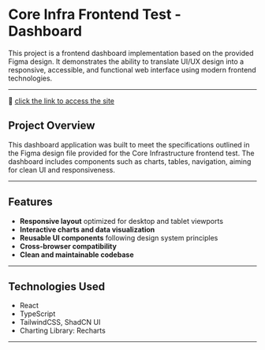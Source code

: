 # Core Infra Frontend Test - Dashboard

This project is a frontend dashboard implementation based on the provided Figma design. It demonstrates the ability to translate UI/UX design into a responsive, accessible, and functional web interface using modern frontend technologies.

---

🔗 [click the link to access the site](https://core-infra-assessment-test.vercel.app/)

## Project Overview

This dashboard application was built to meet the specifications outlined in the Figma design file provided for the Core Infrastructure frontend test. The dashboard includes components such as charts, tables, navigation, aiming for clean UI and responsiveness.

---

## Features

- **Responsive layout** optimized for desktop and tablet viewports
- **Interactive charts and data visualization**
- **Reusable UI components** following design system principles
- **Cross-browser compatibility**
- **Clean and maintainable codebase**

---

## Technologies Used

- React
- TypeScript
- TailwindCSS, ShadCN UI
- Charting Library: Recharts

---
